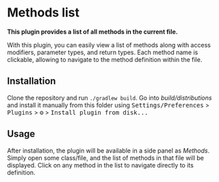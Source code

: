 # Methods list

<!-- Plugin description -->
**This plugin provides a list of all methods in the current file.**

With this plugin, you can easily view a list of methods along with
access modifiers, parameter types, and return types.
Each method name is clickable, allowing to navigate to the method definition within the file.
<!-- Plugin description end -->

## Installation

Clone the repository and run `./gradlew build`.
Go into *build/distributions* and install it manually from this folder using
<kbd>Settings/Preferences</kbd> > <kbd>Plugins</kbd> > <kbd>⚙️</kbd> > <kbd>Install plugin from disk...</kbd>

## Usage

After installation, the plugin will be available in a side panel as
*Methods*. Simply open some class/file, and the list of methods in that file will be displayed.
Click on any method in the list to navigate directly to its definition.
